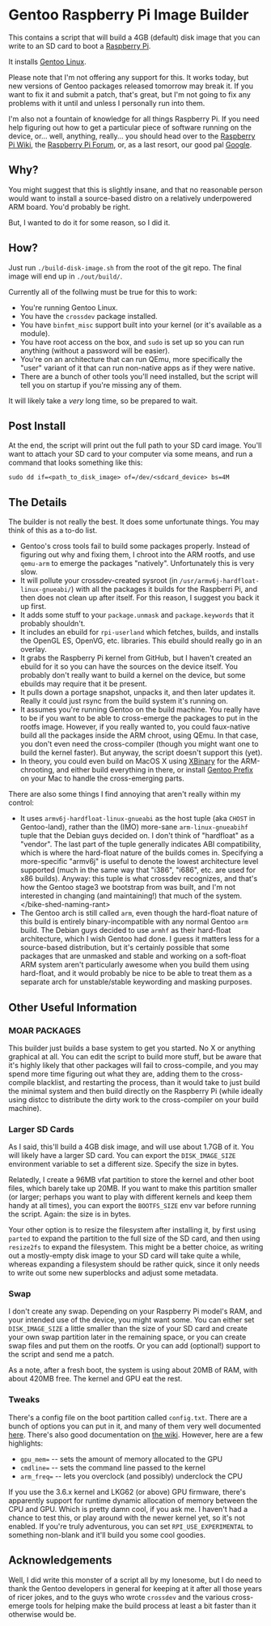 # Gentoo Raspberry Pi Image Builder #

This contains a script that will build a 4GB (default) disk image that
you can write to an SD card to boot a
[Raspberry Pi](http://raspberrypi.org/).

It installs [Gentoo Linux](http://gentoo.org/).

Please note that I'm not offering any support for this.  It works today,
but new versions of Gentoo packages released tomorrow may break it.  If
you want to fix it and submit a patch, that's great, but I'm not going
to fix any problems with it until and unless I personally run into them.

I'm also not a fountain of knowledge for all things Raspberry Pi.  If
you need help figuring out how to get a particular piece of software running
on the device, or... well, anything, really... you should head over to the
[Raspberry Pi Wiki](http://elinux.org/RaspberryPiBoard), the
[Raspberry Pi Forum](http://www.raspberrypi.org/phpBB3/), or, as a last
resort, our good pal [Google](http://google.com/).

## Why? ##

You might suggest that this is slightly insane, and that no reasonable
person would want to install a source-based distro on a relatively
underpowered ARM board.  You'd probably be right.

But, I wanted to do it for some reason, so I did it.

## How? ##

Just run `./build-disk-image.sh` from the root of the git repo.  The final
image will end up in `./out/build/`.

Currently all of the follwing must be true for this to work:

* You're running Gentoo Linux.
* You have the `crossdev` package installed.
* You have `binfmt_misc` support built into your kernel (or it's available
  as a module).
* You have root access on the box, and `sudo` is set up so you can run
  anything (without a password will be easier).
* You're on an architecture that can run QEmu, more specifically the
  "user" variant of it that can run non-native apps as if they were native.
* There are a bunch of other tools you'll need installed, but the script
  will tell you on startup if you're missing any of them.

It will likely take a *very* long time, so be prepared to wait.

## Post Install ##

At the end, the script will print out the full path to your SD card image.
You'll want to attach your SD card to your computer via some means, and
run a command that looks something like this:

    sudo dd if=<path_to_disk_image> of=/dev/<sdcard_device> bs=4M

## The Details ##

The builder is not really the best.  It does some unfortunate things.
You may think of this as a to-do list.

* Gentoo's cross tools fail to build some packages properly.  Instead of
  figuring out why and fixing them, I chroot into the ARM rootfs, and
  use `qemu-arm` to emerge the packages "natively".  Unfortunately this
  is very slow.
* It will pollute your crossdev-created sysroot (in
  `/usr/armv6j-hardfloat-linux-gnueabi/`) with all the packages it builds
  for the Raspberri Pi, and then does not clean up after itself.  For this
  reason, I suggest you back it up first.
* It adds some stuff to your `package.unmask` and `package.keywords`
  that it probably shouldn't.
* It includes an ebuild for `rpi-userland` which fetches, builds, and
  installs the OpenGL ES, OpenVG, etc. libraries.  This ebuild should
  really go in an overlay.
* It grabs the Raspberry Pi kernel from GitHub, but I haven't created an
  ebuild for it so you can have the sources on the device itself.  You
  probably don't really want to build a kernel on the device, but some
  ebuilds may require that it be present.
* It pulls down a portage snapshot, unpacks it, and then later updates it.
  Really it could just rsync from the build system it's running on.
* It assumes you're running Gentoo on the build machine.  You really have to
  be if you want to be able to cross-emerge the packages to put in the
  rootfs image.  However, if you really wanted to, you could faux-native
  build all the packages inside the ARM chroot, using QEmu.  In that case,
  you don't even need the cross-compiler (though you might want one to build
  the kernel faster).  But anyway, the script doesn't support this (yet).
* In theory, you could even build on MacOS X using
  [XBinary](http://www.osxbook.com/software/xbinary/) for the ARM-chrooting,
  and either build everything in there, or install
  [Gentoo Prefix](http://www.gentoo.org/proj/en/gentoo-alt/prefix/) on your
  Mac to handle the cross-emerging parts.

There are also some things I find annoying that aren't really within
my control:

* It uses `armv6j-hardfloat-linux-gnueabi` as the host tuple (aka `CHOST`
  in Gentoo-land), rather than the (IMO) more-sane `arm-linux-gnueabihf`
  tuple that the Debian guys decided on.  I don't think of "hardfloat" as
  a "vendor".  The last part of the tuple generally indicates ABI
  compatibility, which is where the hard-float nature of the builds comes
  in.  Specifying a more-specific "armv6j" is useful to denote the lowest
  architecture level supported (much in the same way that "i386", "i686",
  etc. are used for x86 builds).  Anyway: this tuple is what crossdev
  recognizes, and that's how the Gentoo stage3 we bootstrap from was
  built, and I'm not interested in changing (and maintaining!) that much
  of the system. &lt;/bike-shed-naming-rant&gt;
* The Gentoo arch is still called `arm`, even though the hard-float nature
  of this build is entirely binary-incompatible with any normal Gentoo
  `arm` build.  The Debian guys decided to use `armhf` as their hard-float
  architecture, which I wish Gentoo had done.  I guess it matters less for
  a source-based distribution, but it's certainly possible that some
  packages that are unmasked and stable and working on a soft-float ARM
  system aren't particularly awesome when you build them using hard-float,
  and it would probably be nice to be able to treat them as a separate
  arch for unstable/stable keywording and masking purposes.

## Other Useful Information ##

### MOAR PACKAGES ###

This builder just builds a base system to get you started.  No X or
anything graphical at all.  You can edit the script to build more stuff,
but be aware that it's highly likely that other packages will fail to
cross-compile, and you may spend more time figuring out what they are,
adding them to the cross-compile blacklist, and restarting the process,
than it would take to just build the minimal system and then build directly
on the Raspberry Pi (while ideally using distcc to distribute the dirty
work to the cross-compiler on your build machine).

### Larger SD Cards ###

As I said, this'll build a 4GB disk image, and will use about 1.7GB of it.
You will likely have a larger SD card.  You can export the `DISK_IMAGE_SIZE`
environment variable to set a different size.  Specify the size in bytes.

Relatedly, I create a 96MB vfat partition to store the kernel and other boot
files, which barely take up 20MB.  If you want to make this partition smaller
(or larger; perhaps you want to play with different kernels and keep them
handy at all times), you can export the `BOOTFS_SIZE` env var before
running the script.  Again: the size is in bytes.

Your other option is to resize the filesystem after installing it, by first
using `parted` to expand the partition to the full size of the SD card, and
then using `resize2fs` to expand the filesystem.  This might be a better
choice, as writing out a mostly-empty disk image to your SD card will
take quite a while, whereas expanding a filesystem should be rather quick,
since it only needs to write out some new superblocks and adjust some
metadata.

### Swap ###

I don't create any swap.  Depending on your Raspberry Pi model's RAM, and
your intended use of the device, you might want some.  You can either set
`DISK_IMAGE_SIZE` a little smaller than the size of your SD card and
create your own swap partition later in the remaining space, or you can
create swap files and put them on the rootfs.  Or you can add (optional!)
support to the script and send me a patch.

As a note, after a fresh boot, the system is using about 20MB of RAM, with
about 420MB free.  The kernel and GPU eat the rest.

### Tweaks ###

There's a config file on the boot partition called `config.txt`.  There
are a bunch of options you can put in it, and many of them very well
documented
[here](https://raw.github.com/Evilpaul/RPi-config/master/config.txt).
There's also good documentation on [the
wiki](http://elinux.org/RPi_config.txt).  However, here are a few
highlights:

* `gpu_mem=` -- sets the amount of memory allocated to the GPU
* `cmdline=` -- sets the command line passed to the kernel
* `arm_freq=` -- lets you overclock (and possibly) underclock the CPU

If you use the 3.6.x kernel and LKG62 (or above) GPU firmware,
there's apparently support for runtime dynamic allocation of memory
between the CPU and GPU.  Which is pretty damn cool, if you ask me.
I haven't had a chance to test this, or play around with the newer
kernel yet, so it's not enabled.  If you're truly adventurous, you
can set `RPI_USE_EXPERIMENTAL` to something non-blank and it'll
build you some cool goodies.

## Acknowledgements ##

Well, I did write this monster of a script all by my lonesome, but I do
need to thank the Gentoo developers in general for keeping at it after
all those years of ricer jokes, and to the guys who wrote `crossdev` and
the various cross-emerge tools for helping make the build process at least
a bit faster than it otherwise would be.
